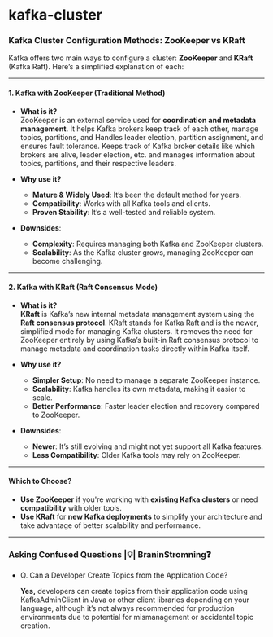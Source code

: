 # kafka-cluster








### Kafka Cluster Configuration Methods: ZooKeeper vs KRaft

Kafka offers two main ways to configure a cluster: **ZooKeeper** and **KRaft** (Kafka Raft). Here’s a simplified explanation of each:

---

#### 1. **Kafka with ZooKeeper (Traditional Method)**

- **What is it?**  
  ZooKeeper is an external service used for **coordination and metadata management**. It helps Kafka brokers keep track of each other, manage topics, partitions, and Handles leader election, partition assignment, and   
  ensures fault tolerance. Keeps track of Kafka broker details like which brokers are alive, leader election, etc. and manages information about topics, partitions, and their respective leaders.
  
- **Why use it?**  
  - **Mature & Widely Used**: It’s been the default method for years.
  - **Compatibility**: Works with all Kafka tools and clients.
  - **Proven Stability**: It’s a well-tested and reliable system.

- **Downsides**:  
  - **Complexity**: Requires managing both Kafka and ZooKeeper clusters.
  - **Scalability**: As the Kafka cluster grows, managing ZooKeeper can become challenging.

---

#### 2. **Kafka with KRaft (Raft Consensus Mode)**

- **What is it?**  
  **KRaft** is Kafka’s new internal metadata management system using the **Raft consensus protocol**. KRaft stands for Kafka Raft and is the newer, simplified mode for managing Kafka clusters. It removes the need for ZooKeeper entirely by using Kafka’s built-in Raft consensus protocol to manage metadata and coordination tasks directly within Kafka itself. 

- **Why use it?**  
  - **Simpler Setup**: No need to manage a separate ZooKeeper instance.
  - **Scalability**: Kafka handles its own metadata, making it easier to scale.
  - **Better Performance**: Faster leader election and recovery compared to ZooKeeper.

- **Downsides**:  
  - **Newer**: It’s still evolving and might not yet support all Kafka features.
  - **Less Compatibility**: Older Kafka tools may rely on ZooKeeper.

---

#### **Which to Choose?**

- **Use ZooKeeper** if you're working with **existing Kafka clusters** or need **compatibility** with older tools.
- **Use KRaft** for **new Kafka deployments** to simplify your architecture and take advantage of better scalability and performance.


---
### Asking Confused Questions |💡| BraninStromning❓

- Q. Can a Developer Create Topics from the Application Code?

    **Yes,** developers can create topics from their application code using KafkaAdminClient in Java or other client libraries depending on your language, although it’s not always recommended for production environments 
             due to potential for mismanagement or accidental topic creation.
